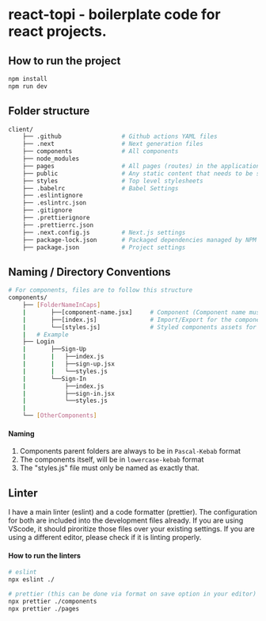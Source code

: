 # react-topi - boilerplate code for react projects.

## How to run the project

```sh
npm install
npm run dev
```

## Folder structure

```sh
client/
    ├── .github                 # Github actions YAML files
    ├── .next                   # Next generation files
    ├── components              # All components
    ├── node_modules
    ├── pages                   # All pages (routes) in the application
    ├── public                  # Any static content that needs to be served
    ├── styles                  # Top level stylesheets
    ├── .babelrc                # Babel Settings
    ├── .eslintignore
    ├── .eslintrc.json
    ├── .gitignore
    ├── .prettierignore
    ├── .prettierrc.json
    ├── .next.config.js         # Next.js settings
    ├── package-lock.json       # Packaged dependencies managed by NPM
    ├── package.json            # Project settings
```

## Naming / Directory Conventions

```sh
# For components, files are to follow this structure
components/
    ├── [FolderNameInCaps]
    |       ├──[component-name.jsx]     # Component (Component name must be in lowercase kebab case.)
    |       ├──[index.js]               # Import/Export for the components
    |       └──[styles.js]              # Styled components assets for the specific component
    |   # Example
    ├── Login
    |       ├──Sign-Up
    |       |   ├──index.js
    |       |   ├──sign-up.jsx
    |       |   └──styles.js
    |       └──Sign-In
    |           ├──index.js
    |           ├──sign-in.jsx
    |           └──styles.js
    |
    └── [OtherComponents]
```

#### Naming

1. Components parent folders are always to be in `Pascal-Kebab` format
2. The components itself, will be in `lowercase-kebab` format
3. The "styles.js" file must only be named as exactly that.

## Linter

I have a main linter (eslint) and a code formatter (prettier). The configuration for both are included into the development files already. If you are using VScode, it should piroritize those files over your existing settings. If you are using a different editor, please check if it is linting properly.

#### How to run the linters

```sh
# eslint
npx eslint ./

# prettier (this can be done via format on save option in your editor)
npx prettier ./components
npx prettier ./pages
```

